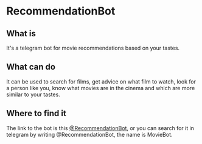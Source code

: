 # RecommendationBot

## What is
It's a telegram bot for movie recommendations based on your tastes.

## What can do
It can be used to search for films, get advice on what film to watch, look for a person like you, know what movies are in the cinema and which are more similar to your tastes.

## Where to find it
The link to the bot is this [@RecommendationBot](t.me/RecommendationBot), or you can search for it in telegram by writing @RecommendationBot, the name is MovieBot.
